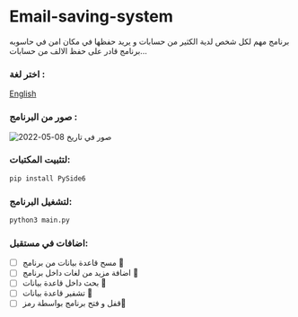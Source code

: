 # Email-saving-system
برنامج مهم لكل شخص لدية الكثير من حسابات و يريد حفظها في مكان امن في حاسوبه ..برنامج قادر على حفظ الالف من حسابات.

### اختر لغة  :
[English](https://github.com/AliAdnanc7/Email-saving-system)
### صور من البرنامج :

![صور في تاريخ 08-05-2022](https://github.com/AliAdnanc7/Email-saving-system/blob/main/Screenshots/Screenshot.png)


### لتثبيت المكتبات:
```bash
pip install PySide6
```

### لتشغيل البرنامج:

```bash
python3 main.py
```

### اضافات في مستقبل:
- [ ] مسح قاعدة بيانات من برنامج :tada:
- [ ] اضافة مزيد من لغات داخل برنامج :tada:
- [ ] بحث داخل قاعدة بيانات :tada:
- [ ] تشفير قاعدة بيانات :tada:
- [ ] قفل و فتح برنامج بواسطة رمز:tada:
